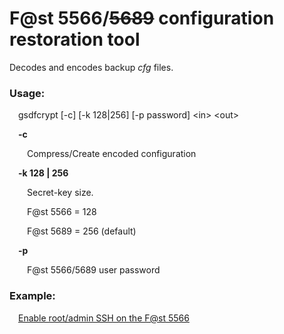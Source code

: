 # F@st 5566/~~5689~~ configuration restoration tool

Decodes and encodes backup *cfg* files.

### Usage:

&emsp;gsdfcrypt [-c] [-k 128|256] [-p password] &lt;in&gt; &lt;out&gt;

&emsp;**-c**
  
&emsp;&emsp;Compress/Create encoded configuration
  
&emsp;**-k 128 | 256**

&emsp;&emsp;Secret-key size.
  
&emsp;&emsp;F@st 5566 = 128
  
&emsp;&emsp;F@st 5689 = 256 (default)

&emsp;**-p**

&emsp;&emsp;F@st 5566/5689 user password



### Example:

&emsp;[Enable root/admin SSH on the F@st 5566](https://github.com/up-n-atom/gsdfcrypt/wiki/F@st-5566-SSH)
